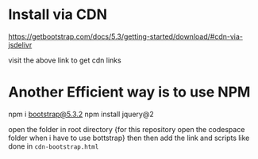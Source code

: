 # Install via CDN

https://getbootstrap.com/docs/5.3/getting-started/download/#cdn-via-jsdelivr

visit the above link to get cdn links


# Another Efficient way is to use NPM

npm i bootstrap@5.3.2
npm install jquery@2

open the folder in root directory {for this repository open the codespace folder when i have to use bottstrap} then then add the link and scripts like done in `cdn-bootstrap.html` 